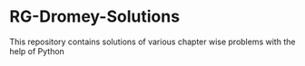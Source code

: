 # RG-Dromey-Solutions
This repository contains solutions of various chapter wise problems with the help of Python
